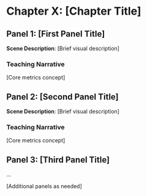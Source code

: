 # Chapter X: [Chapter Title]

## Panel 1: [First Panel Title]
**Scene Description**: [Brief visual description]
### Teaching Narrative
[Core metrics concept]


## Panel 2: [Second Panel Title]
**Scene Description**: [Brief visual description]
### Teaching Narrative
[Core metrics concept]

## Panel 3: [Third Panel Title]
...

[Additional panels as needed]